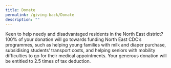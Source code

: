 ```yaml
---
title: Donate
permalink: /giving-back/Donate
description: ""
---
```

Keen to help needy and disadvantaged residents in the North East district? 100% of your donation will go towards funding North East CDC’s programmes, such as helping young families with milk and diaper purchase, subsidising students’ transport costs, and helping seniors with mobility difficulties to go for their medical appointments. Your generous donation will be entitled to 2.5 times of tax deduction.